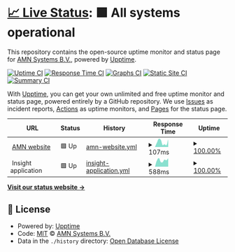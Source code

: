 # [📈 Live Status](https://status.amn.nl): <!--live status--> **🟩 All systems operational**

This repository contains the open-source uptime monitor and status page for [AMN Systems B.V.](https://amn.nl/), powered by [Upptime](https://github.com/upptime/upptime).

[![Uptime CI](https://github.com/amn-nl/status-page/workflows/Uptime%20CI/badge.svg)](https://github.com/amn-nl/status-page/actions?query=workflow%3A%22Uptime+CI%22)
[![Response Time CI](https://github.com/amn-nl/status-page/workflows/Response%20Time%20CI/badge.svg)](https://github.com/amn-nl/status-page/actions?query=workflow%3A%22Response+Time+CI%22)
[![Graphs CI](https://github.com/amn-nl/status-page/workflows/Graphs%20CI/badge.svg)](https://github.com/amn-nl/status-page/actions?query=workflow%3A%22Graphs+CI%22)
[![Static Site CI](https://github.com/amn-nl/status-page/workflows/Static%20Site%20CI/badge.svg)](https://github.com/amn-nl/status-page/actions?query=workflow%3A%22Static+Site+CI%22)
[![Summary CI](https://github.com/amn-nl/status-page/workflows/Summary%20CI/badge.svg)](https://github.com/amn-nl/status-page/actions?query=workflow%3A%22Summary+CI%22)

With [Upptime](https://upptime.js.org), you can get your own unlimited and free uptime monitor and status page, powered entirely by a GitHub repository. We use [Issues](https://github.com/amn-nl/status-page/issues) as incident reports, [Actions](https://github.com/amn-nl/status-page/actions) as uptime monitors, and [Pages](https://status.amn.nl) for the status page.

<!--start: status pages-->
<!-- This summary is generated by Upptime (https://github.com/upptime/upptime) -->
<!-- Do not edit this manually, your changes will be overwritten -->
<!-- prettier-ignore -->
| URL | Status | History | Response Time | Uptime |
| --- | ------ | ------- | ------------- | ------ |
| <img alt="" src="https://amn.nl/android-chrome-192x192.png" height="13"> [AMN website](https://amn.nl) | 🟩 Up | [amn-website.yml](https://github.com/amn-nl/status-page/commits/HEAD/history/amn-website.yml) | <details><summary><img alt="Response time graph" src="./graphs/amn-website/response-time-week.png" height="20"> 107ms</summary><br><a href="https://status.amn.nl/history/amn-website"><img alt="Response time 128" src="https://img.shields.io/endpoint?url=https%3A%2F%2Fraw.githubusercontent.com%2Famn-nl%2Fstatus-page%2FHEAD%2Fapi%2Famn-website%2Fresponse-time.json"></a><br><a href="https://status.amn.nl/history/amn-website"><img alt="24-hour response time 169" src="https://img.shields.io/endpoint?url=https%3A%2F%2Fraw.githubusercontent.com%2Famn-nl%2Fstatus-page%2FHEAD%2Fapi%2Famn-website%2Fresponse-time-day.json"></a><br><a href="https://status.amn.nl/history/amn-website"><img alt="7-day response time 107" src="https://img.shields.io/endpoint?url=https%3A%2F%2Fraw.githubusercontent.com%2Famn-nl%2Fstatus-page%2FHEAD%2Fapi%2Famn-website%2Fresponse-time-week.json"></a><br><a href="https://status.amn.nl/history/amn-website"><img alt="30-day response time 101" src="https://img.shields.io/endpoint?url=https%3A%2F%2Fraw.githubusercontent.com%2Famn-nl%2Fstatus-page%2FHEAD%2Fapi%2Famn-website%2Fresponse-time-month.json"></a><br><a href="https://status.amn.nl/history/amn-website"><img alt="1-year response time 141" src="https://img.shields.io/endpoint?url=https%3A%2F%2Fraw.githubusercontent.com%2Famn-nl%2Fstatus-page%2FHEAD%2Fapi%2Famn-website%2Fresponse-time-year.json"></a></details> | <details><summary><a href="https://status.amn.nl/history/amn-website">100.00%</a></summary><a href="https://status.amn.nl/history/amn-website"><img alt="All-time uptime 100.00%" src="https://img.shields.io/endpoint?url=https%3A%2F%2Fraw.githubusercontent.com%2Famn-nl%2Fstatus-page%2FHEAD%2Fapi%2Famn-website%2Fuptime.json"></a><br><a href="https://status.amn.nl/history/amn-website"><img alt="24-hour uptime 100.00%" src="https://img.shields.io/endpoint?url=https%3A%2F%2Fraw.githubusercontent.com%2Famn-nl%2Fstatus-page%2FHEAD%2Fapi%2Famn-website%2Fuptime-day.json"></a><br><a href="https://status.amn.nl/history/amn-website"><img alt="7-day uptime 100.00%" src="https://img.shields.io/endpoint?url=https%3A%2F%2Fraw.githubusercontent.com%2Famn-nl%2Fstatus-page%2FHEAD%2Fapi%2Famn-website%2Fuptime-week.json"></a><br><a href="https://status.amn.nl/history/amn-website"><img alt="30-day uptime 100.00%" src="https://img.shields.io/endpoint?url=https%3A%2F%2Fraw.githubusercontent.com%2Famn-nl%2Fstatus-page%2FHEAD%2Fapi%2Famn-website%2Fuptime-month.json"></a><br><a href="https://status.amn.nl/history/amn-website"><img alt="1-year uptime 100.00%" src="https://img.shields.io/endpoint?url=https%3A%2F%2Fraw.githubusercontent.com%2Famn-nl%2Fstatus-page%2FHEAD%2Fapi%2Famn-website%2Fuptime-year.json"></a></details>
| <img alt="" src="https://cluster.amn.nl/favicon.ico" height="13"> Insight application | 🟩 Up | [insight-application.yml](https://github.com/amn-nl/status-page/commits/HEAD/history/insight-application.yml) | <details><summary><img alt="Response time graph" src="./graphs/insight-application/response-time-week.png" height="20"> 588ms</summary><br><a href="https://status.amn.nl/history/insight-application"><img alt="Response time 814" src="https://img.shields.io/endpoint?url=https%3A%2F%2Fraw.githubusercontent.com%2Famn-nl%2Fstatus-page%2FHEAD%2Fapi%2Finsight-application%2Fresponse-time.json"></a><br><a href="https://status.amn.nl/history/insight-application"><img alt="24-hour response time 757" src="https://img.shields.io/endpoint?url=https%3A%2F%2Fraw.githubusercontent.com%2Famn-nl%2Fstatus-page%2FHEAD%2Fapi%2Finsight-application%2Fresponse-time-day.json"></a><br><a href="https://status.amn.nl/history/insight-application"><img alt="7-day response time 588" src="https://img.shields.io/endpoint?url=https%3A%2F%2Fraw.githubusercontent.com%2Famn-nl%2Fstatus-page%2FHEAD%2Fapi%2Finsight-application%2Fresponse-time-week.json"></a><br><a href="https://status.amn.nl/history/insight-application"><img alt="30-day response time 712" src="https://img.shields.io/endpoint?url=https%3A%2F%2Fraw.githubusercontent.com%2Famn-nl%2Fstatus-page%2FHEAD%2Fapi%2Finsight-application%2Fresponse-time-month.json"></a><br><a href="https://status.amn.nl/history/insight-application"><img alt="1-year response time 715" src="https://img.shields.io/endpoint?url=https%3A%2F%2Fraw.githubusercontent.com%2Famn-nl%2Fstatus-page%2FHEAD%2Fapi%2Finsight-application%2Fresponse-time-year.json"></a></details> | <details><summary><a href="https://status.amn.nl/history/insight-application">100.00%</a></summary><a href="https://status.amn.nl/history/insight-application"><img alt="All-time uptime 99.93%" src="https://img.shields.io/endpoint?url=https%3A%2F%2Fraw.githubusercontent.com%2Famn-nl%2Fstatus-page%2FHEAD%2Fapi%2Finsight-application%2Fuptime.json"></a><br><a href="https://status.amn.nl/history/insight-application"><img alt="24-hour uptime 100.00%" src="https://img.shields.io/endpoint?url=https%3A%2F%2Fraw.githubusercontent.com%2Famn-nl%2Fstatus-page%2FHEAD%2Fapi%2Finsight-application%2Fuptime-day.json"></a><br><a href="https://status.amn.nl/history/insight-application"><img alt="7-day uptime 100.00%" src="https://img.shields.io/endpoint?url=https%3A%2F%2Fraw.githubusercontent.com%2Famn-nl%2Fstatus-page%2FHEAD%2Fapi%2Finsight-application%2Fuptime-week.json"></a><br><a href="https://status.amn.nl/history/insight-application"><img alt="30-day uptime 100.00%" src="https://img.shields.io/endpoint?url=https%3A%2F%2Fraw.githubusercontent.com%2Famn-nl%2Fstatus-page%2FHEAD%2Fapi%2Finsight-application%2Fuptime-month.json"></a><br><a href="https://status.amn.nl/history/insight-application"><img alt="1-year uptime 99.95%" src="https://img.shields.io/endpoint?url=https%3A%2F%2Fraw.githubusercontent.com%2Famn-nl%2Fstatus-page%2FHEAD%2Fapi%2Finsight-application%2Fuptime-year.json"></a></details>

<!--end: status pages-->

[**Visit our status website →**](https://status.amn.nl)

## 📄 License

- Powered by: [Upptime](https://github.com/upptime/upptime)
- Code: [MIT](./LICENSE) © [AMN Systems B.V.](https://amn.nl/)
- Data in the `./history` directory: [Open Database License](https://opendatacommons.org/licenses/odbl/1-0/)
